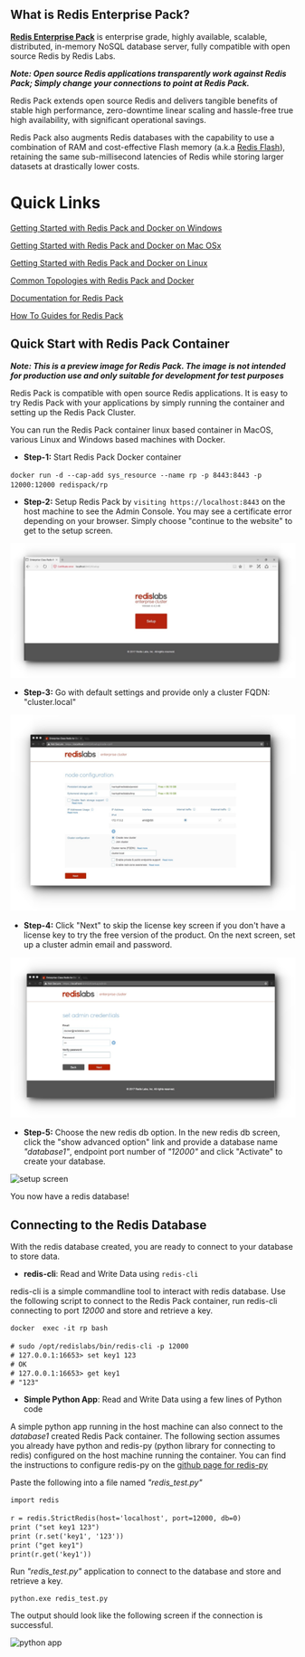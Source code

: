 ## What is Redis Enterprise Pack? ##
[**Redis Enterprise Pack**](https://redislabs.com/products/redis-pack/) is enterprise grade, highly available, scalable, distributed, in-memory NoSQL database server, fully compatible with open source Redis by Redis Labs.

**_Note: Open source Redis applications transparently work against Redis Pack; Simply change your connections to point at Redis Pack._**

Redis Pack extends open source Redis and delivers tangible benefits of stable high performance, zero-downtime linear scaling and hassle-free true high availability, with significant operational savings.

Redis Pack also augments Redis databases with the capability to use a combination of RAM and cost-effective Flash memory (a.k.a [Redis Flash](https://redislabs.com/products/redis-pack/flash-memory/)), retaining the same sub-millisecond latencies of Redis while storing larger datasets at drastically lower costs.

# Quick Links #

[Getting Started with Redis Pack and Docker on Windows]()

[Getting Started with Redis Pack and Docker on Mac OSx]()

[Getting Started with Redis Pack and Docker on Linux]()

[Common Topologies with Redis Pack and Docker]()

[Documentation for Redis Pack](https://redislabs.com/resources/redis-pack-documentation/)

[How To Guides for Redis Pack](https://redislabs.com/resources/how-to-redis-enterprise/)

## Quick Start with Redis Pack Container ##

**_Note: This is a preview image for Redis Pack. The image is not intended for production use and only suitable for development for test purposes_**

Redis Pack is compatible with open source Redis applications. It is easy to try Redis Pack with your applications by simply running the container and setting up the Redis Pack Cluster. 

You can run the Redis Pack container linux based container in MacOS, various Linux and Windows based machines with Docker.

* **Step-1:** Start Redis Pack Docker container

`docker run -d --cap-add sys_resource --name rp -p 8443:8443 -p 12000:12000 redispack/rp`

* **Step-2:** Setup Redis Pack by `visiting https://localhost:8443` on the host machine to see the Admin Console. You may see a certificate error depending on your browser. Simply choose "continue to the website" to get to the setup screen. 

![setup screen](https://raw.githubusercontent.com/RedisLabs/DockerHub/master/images/mac/RP-SetupScreen.jpeg)

* **Step-3:** Go with default settings and provide only a cluster FQDN: "cluster.local"

![setup screen](https://raw.githubusercontent.com/RedisLabs/DockerHub/master/images/mac/RP-SetupScreen2.jpeg)

* **Step-4:** Click "Next" to skip the license key screen if you don't have a license key to try the free version of the product. On the next screen, set up a cluster admin email and password.

![setup screen](https://raw.githubusercontent.com/RedisLabs/DockerHub/master/images/mac/RP-SetupScreen4.jpeg)

* **Step-5:** Choose the new redis db option. In the new redis db screen, click the "show advanced option" link and provide a database name _"database1"_, endpoint port number of _"12000"_ and click "Activate" to create your database.

![setup screen](https://raw.githubusercontent.com/RedisLabs/DockerHub/master/images/mac/RP-DBScreen.jpeg)

You now have a redis database!

## Connecting to the Redis Database ##
With the redis database created, you are ready to connect to your database to store data.

* **redis-cli**: Read and Write Data using `redis-cli`

redis-cli is a simple commandline tool to interact with redis database. Use the following script to connect to the Redis Pack container, run redis-cli connecting to port _12000_ and store and retrieve a key.

```
docker  exec -it rp bash

# sudo /opt/redislabs/bin/redis-cli -p 12000
# 127.0.0.1:16653> set key1 123
# OK
# 127.0.0.1:16653> get key1
# "123"
```


* **Simple Python App**: Read and Write Data using a few lines of Python code

A simple python app running in the host machine can also connect to the _database1_ created Redis Pack container. The following section assumes you already have python and redis-py (python library for connecting to redis) configured on the host machine running the container. You can find the instructions to configure redis-py on the [github page for redis-py](https://github.com/andymccurdy/redis-py)

Paste the following into a file named _"redis_test.py"_

```
import redis

r = redis.StrictRedis(host='localhost', port=12000, db=0)
print ("set key1 123")
print (r.set('key1', '123'))
print ("get key1")
print(r.get('key1'))
```

Run _"redis_test.py"_ application to connect to the database and store and retrieve a key.

```
python.exe redis_test.py
```

The output should look like the following screen if the connection is successful.

![python app](https://raw.githubusercontent.com/RedisLabs/DockerHub/master/images/mac/RP-PythonAppScreen.jpeg)

